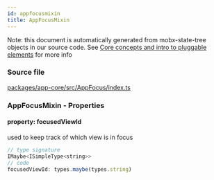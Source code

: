 ```yaml
---
id: appfocusmixin
title: AppFocusMixin
---
```


Note: this document is automatically generated from mobx-state-tree objects in
our source code. See
[Core concepts and intro to pluggable elements](/docs/developer_guide/) for more
info

### Source file

[packages/app-core/src/AppFocus/index.ts](https://github.com/GMOD/jbrowse-components/blob/main/packages/app-core/src/AppFocus/index.ts)

### AppFocusMixin - Properties

#### property: focusedViewId

used to keep track of which view is in focus

```js
// type signature
IMaybe<ISimpleType<string>>
// code
focusedViewId: types.maybe(types.string)
```

